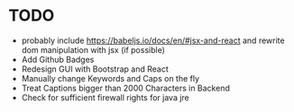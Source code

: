 # TODO

+ probably include https://babeljs.io/docs/en/#jsx-and-react and rewrite dom manipulation with jsx (if possible)
+ Add Github Badges
+ Redesign GUI with Bootstrap and React
+ Manually change Keywords and Caps on the fly
+ Treat Captions bigger than 2000 Characters in Backend
+ Check for sufficient firewall rights for java jre
